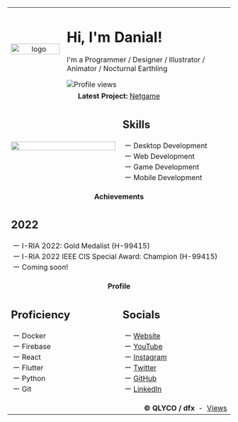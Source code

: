 <table>
    <tr>
        <td width="25%" colspan="2">
            <div align="center">
                <img width="100%" alt="logo" src="https://dfx81.github.io/res/logo.png">
            </div>
        </td>
        <td width="75%" colspan="4">
            <h1>Hi, I'm Danial!</h1>
            <p>I'm a Programmer / Designer / Illustrator / Animator / Nocturnal Earthling</p>
            <img src="https://komarev.com/ghpvc/?username=dfx81&label=Views" alt="Profile views">
        </td>
    </tr>
    <tr>
        <td colspan="6">
            <div align="center">
                <b>Latest Project: </b>
                <a href="https://github.com/dfx81/netgame">Netgame</a>
            </div>
        </td>
    </tr>
    <tr>
        <td width="50%" colspan="3"><img width="100%" src="https://dfx81.github.io/res/lookout.png" /></td>
        <td width="50%" colspan="3">
            <h2>Skills</h2>
            <p>
                &nbsp;ー Desktop Development<br>&nbsp;ー Web Development<br>&nbsp;ー Game Development<br>&nbsp;ー Mobile Development
            </p>
            <!--img width="100%" src="https://github-readme-stats.vercel.app/api?username=dfx81&count_private=true&show_icons=true&include_all_commits=true" />
            <img width="100%" src="https://github-readme-stats.vercel.app/api/top-langs/?username=dfx81&layout=compact&langs_count=10"-->
        </td>
    </tr>
    <tr>
        <td colspan="6">
            <div align="center">
                <b>Achievements</b>
            </div>
        </td>
    </tr>
    <tr>
        <td colspan="6">
            <div>
                <h2>2022</h2>
                <p>
                    &nbsp;ー I-RIA 2022: Gold Medalist (H-99415)<br>&nbsp;ー I-RIA 2022 IEEE CIS Special Award: Champion (H-99415)<br>&nbsp;ー Coming soon!
                </p>
            </div>
        </td>
    </tr>
    <tr>
        <td colspan="6">
            <div align="center">
                <b>Profile</b>
            </div>
        </td>
    </tr>
    <tr>
        <td width="50%" colspan="3">
            <h2>Proficiency</h2>
            <p>
                &nbsp;ー Docker<br>&nbsp;ー Firebase<br>&nbsp;ー React<br>&nbsp;ー Flutter<br>&nbsp;ー Python<br>&nbsp;ー Git
            </p>
        </td>
        <td width="50%" colspan="3">
            <h2>Socials</h2>
            <p>
                &nbsp;ー <a href="https://dfx-81.web.app">Website</a><br>&nbsp;ー <a href="https://www.youtube.com/@dfx81">YouTube</a><br>&nbsp;ー <a href="https://instagram.com/dfx_81">Instagram</a><br>&nbsp;ー <a href="https://twitter.com/dfx_81">Twitter</a><br>&nbsp;ー <a href="https://github.com/dfx81">GitHub</a><br>&nbsp;ー <a href="https://www.linkedin.com/in/danial-fitri/">LinkedIn</a>
            </p>
        </td>
    </tr>
    <tr>
        <td colspan="6">
            <div align="right">
                <b>&copy; QLYCO / dfx</b>
                <!--span>&nbsp;-&nbsp;</span>
                <span><a href="https://github.com/anuraghazra/github-readme-stats">Stats</a></span-->
                <span>&nbsp;-&nbsp;</span>
                <span><a href="https://github.com/antonkomarev/github-profile-views-counter">Views</a></span>
            </div>
        </td>
    </tr>
</table>

